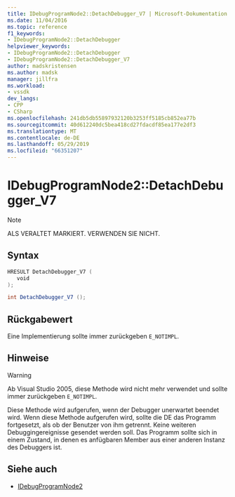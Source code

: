 ```yaml
---
title: IDebugProgramNode2::DetachDebugger_V7 | Microsoft-Dokumentation
ms.date: 11/04/2016
ms.topic: reference
f1_keywords:
- IDebugProgramNode2::DetachDebugger
helpviewer_keywords:
- IDebugProgramNode2::DetachDebugger
- IDebugProgramNode2::DetachDebugger_V7
author: madskristensen
ms.author: madsk
manager: jillfra
ms.workload:
- vssdk
dev_langs:
- CPP
- CSharp
ms.openlocfilehash: 241db5db55897932120b3253ff5185cb852ea77b
ms.sourcegitcommit: 40d612240dc5bea418cd27fdacdf85ea177e2df3
ms.translationtype: MT
ms.contentlocale: de-DE
ms.lasthandoff: 05/29/2019
ms.locfileid: "66351207"
---
```

# <a name="idebugprogramnode2detachdebuggerv7"></a>IDebugProgramNode2::DetachDebugger_V7

> [!Note]
> ALS VERALTET MARKIERT. VERWENDEN SIE NICHT.

## <a name="syntax"></a>Syntax

```cpp
HRESULT DetachDebugger_V7 (
   void 
);
```

```csharp
int DetachDebugger_V7 ();
```

## <a name="return-value"></a>Rückgabewert

Eine Implementierung sollte immer zurückgeben `E_NOTIMPL`.

## <a name="remarks"></a>Hinweise

> [!WARNING]
> Ab Visual Studio 2005, diese Methode wird nicht mehr verwendet und sollte immer zurückgeben `E_NOTIMPL`.

Diese Methode wird aufgerufen, wenn der Debugger unerwartet beendet wird. Wenn diese Methode aufgerufen wird, sollte die DE das Programm fortgesetzt, als ob der Benutzer von ihm getrennt. Keine weiteren Debuggingereignisse gesendet werden soll. Das Programm sollte sich in einem Zustand, in denen es anfügbaren Member aus einer anderen Instanz des Debuggers ist.

## <a name="see-also"></a>Siehe auch

- [IDebugProgramNode2](../../../extensibility/debugger/reference/idebugprogramnode2.md)